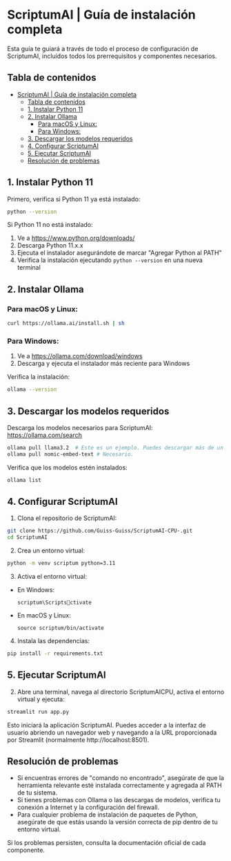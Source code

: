 
# ScriptumAI | Guía de instalación completa

Esta guía te guiará a través de todo el proceso de configuración de ScriptumAI, incluidos todos los prerrequisitos y componentes necesarios.

## Tabla de contenidos
- [ScriptumAI | Guía de instalación completa](#scriptumai--guía-de-instalación-completa)
  - [Tabla de contenidos](#tabla-de-contenidos)
  - [1. Instalar Python 11](#1-instalar-python-11)
  - [2. Instalar Ollama](#2-instalar-ollama)
    - [Para macOS y Linux:](#para-macos-y-linux)
    - [Para Windows:](#para-windows)
  - [3. Descargar los modelos requeridos](#3-descargar-los-modelos-requeridos)
  - [4. Configurar ScriptumAI](#4-configurar-scriptumai)
  - [5. Ejecutar ScriptumAI](#5-ejecutar-scriptumai)
  - [Resolución de problemas](#resolución-de-problemas)

## 1. Instalar Python 11

Primero, verifica si Python 11 ya está instalado:

```bash
python --version
```

Si Python 11 no está instalado:

1. Ve a https://www.python.org/downloads/
2. Descarga Python 11.x.x
3. Ejecuta el instalador asegurándote de marcar "Agregar Python al PATH"
4. Verifica la instalación ejecutando `python --version` en una nueva terminal

## 2. Instalar Ollama

### Para macOS y Linux:

```bash
curl https://ollama.ai/install.sh | sh
```

### Para Windows:

1. Ve a https://ollama.com/download/windows
2. Descarga y ejecuta el instalador más reciente para Windows

Verifica la instalación:

```bash
ollama --version
```

## 3. Descargar los modelos requeridos

Descarga los modelos necesarios para ScriptumAI: https://ollama.com/search

```bash
ollama pull llama3.2  # Este es un ejemplo. Puedes descargar más de un modelo.
ollama pull nomic-embed-text # Necesario.
```

Verifica que los modelos estén instalados:

```bash
ollama list
```

## 4. Configurar ScriptumAI

1. Clona el repositorio de ScriptumAI:

```bash
git clone https://github.com/Guiss-Guiss/ScriptumAI-CPU-.git
cd ScriptumAI
```

2. Crea un entorno virtual:

```bash
python -m venv scriptum python=3.11
```

3. Activa el entorno virtual:

- En Windows:
  ```
  scriptum\Scriptsctivate
  ```
- En macOS y Linux:
  ```
  source scriptum/bin/activate
  ```

4. Instala las dependencias:

```bash
pip install -r requirements.txt
```

## 5. Ejecutar ScriptumAI

2. Abre una terminal, navega al directorio ScriptumAICPU, activa el entorno virtual y ejecuta:

```bash
streamlit run app.py
```

Esto iniciará la aplicación ScriptumAI. Puedes acceder a la interfaz de usuario abriendo un navegador web y navegando a la URL proporcionada por Streamlit (normalmente http://localhost:8501).

## Resolución de problemas

- Si encuentras errores de "comando no encontrado", asegúrate de que la herramienta relevante esté instalada correctamente y agregada al PATH de tu sistema.
- Si tienes problemas con Ollama o las descargas de modelos, verifica tu conexión a Internet y la configuración del firewall.
- Para cualquier problema de instalación de paquetes de Python, asegúrate de que estás usando la versión correcta de pip dentro de tu entorno virtual.

Si los problemas persisten, consulta la documentación oficial de cada componente.
